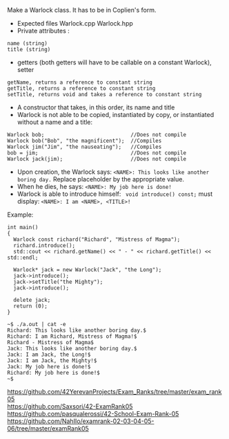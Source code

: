 Make a Warlock class. It has to be in Coplien's form.
* Expected files Warlock.cpp Warlock.hpp
* Private attributes :
```
name (string)
title (string)
```
* getters (both getters will have to be callable on a constant Warlock), setter 
```
getName, returns a reference to constant string
getTitle, returns a reference to constant string
setTitle, returns void and takes a reference to constant string
```
* A constructor that takes, in this order, its name and title
* Warlock is not able to be copied, instantiated by copy, or instantiated without a name and a title:
```
Warlock bob;                            //Does not compile
Warlock bob("Bob", "the magnificent");  //Compiles
Warlock jim("Jim", "the nauseating");   //Compiles
bob = jim;                              //Does not compile
Warlock jack(jim);                      //Does not compile
```
* Upon creation, the Warlock says: `<NAME>: This looks like another boring day.` Replace placeholder <NAME> by the appropriate value.    
* When he dies, he says: `<NAME>: My job here is done!`  
* Warlock is able to introduce himself: ` void introduce() const;` must display: `<NAME>: I am <NAME>, <TITLE>!`

Example:
```
int main()
{
  Warlock const richard("Richard", "Mistress of Magma");
  richard.introduce();
  std::cout << richard.getName() << " - " << richard.getTitle() << std::endl;

  Warlock* jack = new Warlock("Jack", "the Long");
  jack->introduce();
  jack->setTitle("the Mighty");
  jack->introduce();

  delete jack;
  return (0);
}
```
```
~$ ./a.out | cat -e
Richard: This looks like another boring day.$
Richard: I am Richard, Mistress of Magma!$
Richard - Mistress of Magma$
Jack: This looks like another boring day.$
Jack: I am Jack, the Long!$
Jack: I am Jack, the Mighty!$
Jack: My job here is done!$
Richard: My job here is done!$
~$
```
https://github.com/42YerevanProjects/Exam_Ranks/tree/master/exam_rank05  
https://github.com/Saxsori/42-ExamRank05  
https://github.com/pasqualerossi/42-School-Exam-Rank-05  
https://github.com/NahIIo/examrank-02-03-04-05-06/tree/master/examRank05  
